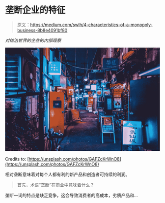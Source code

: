 # 垄断企业的特征

> 原文：<https://medium.com/swlh/4-characteristics-of-a-monopoly-business-8b8e4091bf80>

*对统治世界的企业的内部观察*

![](img/807accfd2020812616d32ab0d8a7db44.png)

Credits to: [https://unsplash.com/photos/GAFZcKrWnO8](https://unsplash.com/photos/GAFZcKrWnO8)

相对垄断意味着对每个人都有利的新产品和创造者可持续的利润。

> 首先，术语“垄断”在商业中意味着什么？

垄断一词的特点是缺乏竞争，这会导致消费者的高成本，劣质产品和…